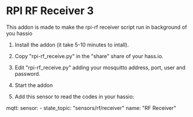 # RPI RF Receiver 3

This addon is made to make the rpi-rf receiver script run in background of you hassio

1. Install the addon (it take 5-10 minutes to intall).

2. Copy "rpi-rf_receive.py" in the "share" share of your hass.io.

3. Edit "rpi-rf_receive.py" adding your mosquitto address, port, user and  password. 

4. Start the addon 

5. Add this sensor to read the codes in your hassio:

mqtt:
  sensor:
    - state_topic: "sensors/rf/receiver"
      name: "RF Receiver"

